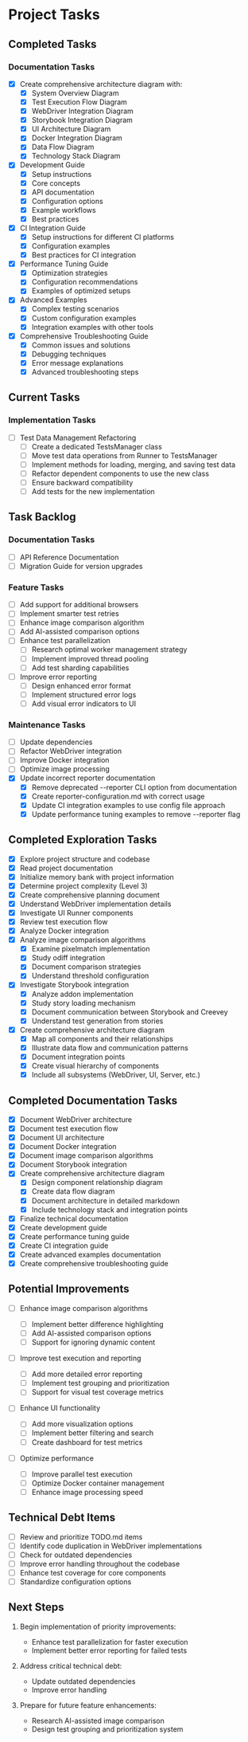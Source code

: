# Project Tasks

## Completed Tasks

### Documentation Tasks

- [x] Create comprehensive architecture diagram with:
  - [x] System Overview Diagram
  - [x] Test Execution Flow Diagram
  - [x] WebDriver Integration Diagram
  - [x] Storybook Integration Diagram
  - [x] UI Architecture Diagram
  - [x] Docker Integration Diagram
  - [x] Data Flow Diagram
  - [x] Technology Stack Diagram
- [x] Development Guide
  - [x] Setup instructions
  - [x] Core concepts
  - [x] API documentation
  - [x] Configuration options
  - [x] Example workflows
  - [x] Best practices
- [x] CI Integration Guide
  - [x] Setup instructions for different CI platforms
  - [x] Configuration examples
  - [x] Best practices for CI integration
- [x] Performance Tuning Guide
  - [x] Optimization strategies
  - [x] Configuration recommendations
  - [x] Examples of optimized setups
- [x] Advanced Examples
  - [x] Complex testing scenarios
  - [x] Custom configuration examples
  - [x] Integration examples with other tools
- [x] Comprehensive Troubleshooting Guide
  - [x] Common issues and solutions
  - [x] Debugging techniques
  - [x] Error message explanations
  - [x] Advanced troubleshooting steps

## Current Tasks

### Implementation Tasks

- [ ] Test Data Management Refactoring
  - [ ] Create a dedicated TestsManager class
  - [ ] Move test data operations from Runner to TestsManager
  - [ ] Implement methods for loading, merging, and saving test data
  - [ ] Refactor dependent components to use the new class
  - [ ] Ensure backward compatibility
  - [ ] Add tests for the new implementation

## Task Backlog

### Documentation Tasks

- [ ] API Reference Documentation
- [ ] Migration Guide for version upgrades

### Feature Tasks

- [ ] Add support for additional browsers
- [ ] Implement smarter test retries
- [ ] Enhance image comparison algorithm
- [ ] Add AI-assisted comparison options
- [ ] Enhance test parallelization
  - [ ] Research optimal worker management strategy
  - [ ] Implement improved thread pooling
  - [ ] Add test sharding capabilities
- [ ] Improve error reporting
  - [ ] Design enhanced error format
  - [ ] Implement structured error logs
  - [ ] Add visual error indicators to UI

### Maintenance Tasks

- [ ] Update dependencies
- [ ] Refactor WebDriver integration
- [ ] Improve Docker integration
- [ ] Optimize image processing
- [x] Update incorrect reporter documentation
  - [x] Remove deprecated --reporter CLI option from documentation
  - [x] Create reporter-configuration.md with correct usage
  - [x] Update CI integration examples to use config file approach
  - [x] Update performance tuning examples to remove --reporter flag

## Completed Exploration Tasks

- [x] Explore project structure and codebase
- [x] Read project documentation
- [x] Initialize memory bank with project information
- [x] Determine project complexity (Level 3)
- [x] Create comprehensive planning document
- [x] Understand WebDriver implementation details
- [x] Investigate UI Runner components
- [x] Review test execution flow
- [x] Analyze Docker integration
- [x] Analyze image comparison algorithms
  - [x] Examine pixelmatch implementation
  - [x] Study odiff integration
  - [x] Document comparison strategies
  - [x] Understand threshold configuration
- [x] Investigate Storybook integration
  - [x] Analyze addon implementation
  - [x] Study story loading mechanism
  - [x] Document communication between Storybook and Creevey
  - [x] Understand test generation from stories
- [x] Create comprehensive architecture diagram
  - [x] Map all components and their relationships
  - [x] Illustrate data flow and communication patterns
  - [x] Document integration points
  - [x] Create visual hierarchy of components
  - [x] Include all subsystems (WebDriver, UI, Server, etc.)

## Completed Documentation Tasks

- [x] Document WebDriver architecture
- [x] Document test execution flow
- [x] Document UI architecture
- [x] Document Docker integration
- [x] Document image comparison algorithms
- [x] Document Storybook integration
- [x] Create comprehensive architecture diagram
  - [x] Design component relationship diagram
  - [x] Create data flow diagram
  - [x] Document architecture in detailed markdown
  - [x] Include technology stack and integration points
- [x] Finalize technical documentation
- [x] Create development guide
- [x] Create performance tuning guide
- [x] Create CI integration guide
- [x] Create advanced examples documentation
- [x] Create comprehensive troubleshooting guide

## Potential Improvements

- [ ] Enhance image comparison algorithms

  - [ ] Implement better difference highlighting
  - [ ] Add AI-assisted comparison options
  - [ ] Support for ignoring dynamic content

- [ ] Improve test execution and reporting

  - [ ] Add more detailed error reporting
  - [ ] Implement test grouping and prioritization
  - [ ] Support for visual test coverage metrics

- [ ] Enhance UI functionality

  - [ ] Add more visualization options
  - [ ] Implement better filtering and search
  - [ ] Create dashboard for test metrics

- [ ] Optimize performance
  - [ ] Improve parallel test execution
  - [ ] Optimize Docker container management
  - [ ] Enhance image processing speed

## Technical Debt Items

- [ ] Review and prioritize TODO.md items
- [ ] Identify code duplication in WebDriver implementations
- [ ] Check for outdated dependencies
- [ ] Improve error handling throughout the codebase
- [ ] Enhance test coverage for core components
- [ ] Standardize configuration options

## Next Steps

1. Begin implementation of priority improvements:

   - Enhance test parallelization for faster execution
   - Implement better error reporting for failed tests

2. Address critical technical debt:

   - Update outdated dependencies
   - Improve error handling

3. Prepare for future feature enhancements:
   - Research AI-assisted image comparison
   - Design test grouping and prioritization system
